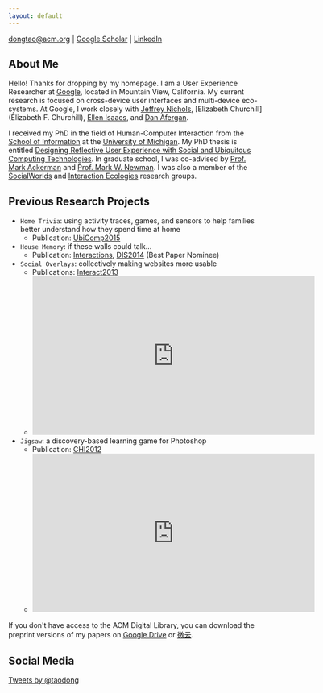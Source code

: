```yaml
---
layout: default
---
```

[dongtao@acm.org](mailto:dongtao@acm.org) \| [Google Scholar](https://scholar.google.com/citations?user=HYU9v0QAAAAJ&hl=en) \| [LinkedIn](https://www.linkedin.com/in/dongtao)


## About Me

Hello! Thanks for dropping by my homepage. I am a User Experience Researcher at [Google](https://www.google.com/intl/en/about/), located in Mountain View, California. My current research is focused on cross-device user interfaces and multi-device eco-systems. At Google, I work closely with [Jeffrey Nichols](www.jeffreynichols.com/), [Elizabeth Churchill](Elizabeth F. Churchill), [Ellen Isaacs](www.izix.com/), and [Dan Afergan](http://www.eecs.tufts.edu/~afergan/).

I received my PhD in the field of Human-Computer Interaction from the [School of Information](http://www.si.umich.edu) at the [University of Michigan](http://www.umich.edu). My PhD thesis is entitled [Designing Reflective User Experience with Social and Ubiquitous Computing Technologies](http://deepblue.lib.umich.edu/handle/2027.42/111448). In graduate school, I was co-advised by [Prof. Mark Ackerman](http://www.socialworldsresearch.org/eecs/ackerm) and [Prof. Mark W. Newman](http://mwnewman.people.si.umich.edu/). I was also a member of the [SocialWorlds](http://www.socialworldsresearch.org/) and [Interaction Ecologies](http://www.intecolab.com/) research groups.

## Previous Research Projects

* `Home Trivia`: using activity traces, games, and sensors to help families better understand how they spend time at home
  - Publication: [UbiComp2015](https://drive.google.com/file/d/0B3ZUNRRaVZ8na3lUM3RwSmx5VFE/view?usp=sharing)
* `House Memory`: if these walls could talk...
  - Publication: [Interactions](http://dl.acm.org/citation.cfm?doid=2654824), [DIS2014](http://dl.acm.org/citation.cfm?id=2598605) (Best Paper Nominee)
* `Social Overlays`: collectively making websites more usable
  - Publications: [Interact2013](http://link.springer.com/chapter/10.1007/978-3-642-40498-6_21#page-1)
  - <iframe width="560" height="315" src="https://www.youtube.com/embed/PlysPcqyRt0" frameborder="0" allowfullscreen></iframe>
* `Jigsaw`: a discovery-based learning game for Photoshop
  - Publication: [CHI2012](http://dl.acm.org/citation.cfm?id=2208358)
  - <iframe width="560" height="315" src="https://www.youtube.com/embed/OwEPxmm_BTY" frameborder="0" allowfullscreen></iframe>

If you don't have access to the ACM Digital Library, you can download the preprint versions of my papers on [Google Drive](https://drive.google.com/folderview?id=0B3ZUNRRaVZ8nfkVHdzdOM3ZKQmZHMGl1SWowQU9GQnVWakM5YTQ2UGZJcnQ3d3ZQcjFOZ1U&usp=sharing) or [微云](http://share.weiyun.com/e2f251f11f0a4600f14d5e7fb81d1291).

## Social Media
<a class="twitter-timeline" href="https://twitter.com/taodong" data-widget-id="635598555265269760">Tweets by @taodong</a>
<script>!function(d,s,id){var js,fjs=d.getElementsByTagName(s)[0],p=/^http:/.test(d.location)?'http':'https';if(!d.getElementById(id)){js=d.createElement(s);js.id=id;js.src=p+"://platform.twitter.com/widgets.js";fjs.parentNode.insertBefore(js,fjs);}}(document,"script","twitter-wjs");</script>

